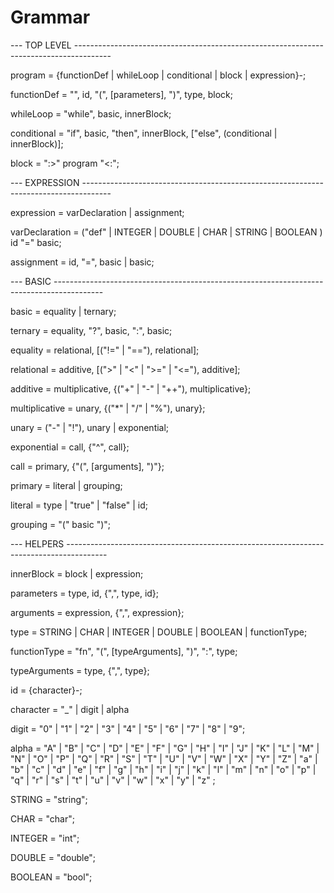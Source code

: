 # Grammar

--- TOP LEVEL ---------------------------------------------------------------------------------------

program           = {functionDef | whileLoop | conditional | block | expression}-;

functionDef       = "\", id, "(", [parameters], ")", type, block;

whileLoop         = "while", basic, innerBlock;

conditional       = "if", basic, "then", innerBlock, ["else", (conditional | innerBlock)];

block             = ":>" program "<:";

--- EXPRESSION -------------------------------------------------------------------------------------

expression        = varDeclaration | assignment;

varDeclaration    = ("def" | INTEGER | DOUBLE | CHAR | STRING | BOOLEAN ) id "=" basic;

assignment        = id, "=", basic | basic;

--- BASIC ------------------------------------------------------------------------------------------

basic             = equality | ternary;

ternary           = equality, "?", basic, ":", basic;

equality          = relational, [("!=" | "=="), relational];

relational        = additive, [(">" | "<" | ">=" | "<="), additive];

additive          = multiplicative, {("+" | "-" | "++"), multiplicative};

multiplicative    = unary, {("*" | "/" | "%"), unary};

unary             = ("-" | "!"), unary | exponential;

exponential       = call, {"^", call};

call         	  = primary, {"(", [arguments], ")"};

primary           = literal | grouping;

literal           = type | "true" | "false" | id;

grouping          = "(" basic ")";

--- HELPERS ----------------------------------------------------------------------------------------

innerBlock        = block | expression;

parameters        = type, id, {",", type, id};

arguments         = expression, {",", expression};

type              = STRING | CHAR | INTEGER | DOUBLE | BOOLEAN | functionType;

functionType      = "fn", "(", [typeArguments], ")", ":", type;

typeArguments     = type, {",", type};

id                = {character}-;

character         = "_" | digit | alpha

digit             = "0" | "1" | "2" | "3" | "4" | "5" | "6" | "7" | "8" | "9";

alpha             = "A" | "B" | "C" | "D" | "E" | "F" | "G" | "H" | "I" | "J" | "K" | "L" | "M" |
                    "N" | "O" | "P" | "Q" | "R" | "S" | "T" | "U" | "V" | "W" | "X" | "Y" | "Z" |
                    "a" | "b" | "c" | "d" | "e" | "f" | "g" | "h" | "i" | "j" | "k" | "l" | "m" | 
                    "n" | "o" | "p" | "q" | "r" | "s" | "t" | "u" | "v" | "w" | "x" | "y" | "z" ;

STRING            = "string";

CHAR              = "char";

INTEGER           = "int";

DOUBLE            = "double";

BOOLEAN           = "bool";
